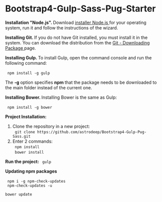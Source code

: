 # Bootstrap4-Gulp-Sass-Pug-Starter


<p><b>Installation "Node.js". </b> Download <a href="https://nodejs.org/en/download/"> installer Node.js </a> for your operating system, run it and follow the instructions of the wizard.</p>

<p> <b> Installing Git. </b> If you do not have Git installed, you must install it in the system. You can download the distribution from the <a href="https://git-scm.com/download/"> Git - Downloading Package </a> page. </p>

<p> <b> Installing Gulp. </b> To install Gulp, open the command console and run the following command: <br/> <br/> <code> npm install -g gulp </code> </p>

<p> The <b> -g </b> option specifies <b> npm </b> that the package needs to be downloaded to the main folder instead of the current one. </p> <p> <b> Installing Bower. </b> Installing Bower is the same as Gulp: <br/> <br/> <code> npm install -g bower </code> </p>

<p> <b> Project Installation: </b> </p> <ol> <li> Clone the repository in a new project: <br/> <code> git clone https://github.com/astrodeep/Bootstrap4-Gulp-Pug-Sass.git</code>

</li>

<li> Enter 2 commands: <br/> <code> npm install </code> <br/> <code> bower install </code>

</li> </ol>

<p> <b> Run the project: </b> <code> gulp </code> <br/> </p>

<p> <b> Updating npm packages </b> <br/><br/> <code> npm i -g npm-check-updates </code> <br/> <code> npm-check-updates -u </code> 

</p>

<code>bower update</code>

